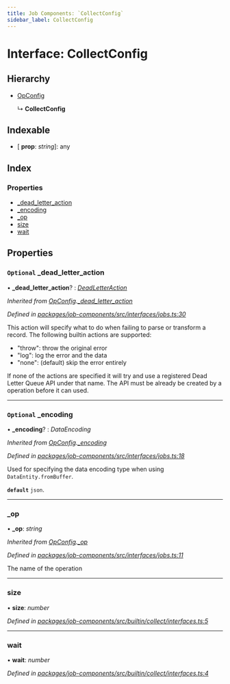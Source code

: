 ```yaml
---
title: Job Components: `CollectConfig`
sidebar_label: CollectConfig
---
```


# Interface: CollectConfig

## Hierarchy

* [OpConfig](opconfig.md)

  ↳ **CollectConfig**

## Indexable

* \[ **prop**: *string*\]: any

## Index

### Properties

* [_dead_letter_action](collectconfig.md#optional-_dead_letter_action)
* [_encoding](collectconfig.md#optional-_encoding)
* [_op](collectconfig.md#_op)
* [size](collectconfig.md#size)
* [wait](collectconfig.md#wait)

## Properties

### `Optional` _dead_letter_action

• **_dead_letter_action**? : *[DeadLetterAction](../overview.md#deadletteraction)*

*Inherited from [OpConfig](opconfig.md).[_dead_letter_action](opconfig.md#optional-_dead_letter_action)*

*Defined in [packages/job-components/src/interfaces/jobs.ts:30](https://github.com/terascope/teraslice/blob/b843209f9/packages/job-components/src/interfaces/jobs.ts#L30)*

This action will specify what to do when failing to parse or transform a record.
The following builtin actions are supported:
 - "throw": throw the original error
 - "log": log the error and the data
 - "none": (default) skip the error entirely

If none of the actions are specified it will try and
use a registered Dead Letter Queue API under that name.
The API must be already be created by a operation before it can used.

___

### `Optional` _encoding

• **_encoding**? : *DataEncoding*

*Inherited from [OpConfig](opconfig.md).[_encoding](opconfig.md#optional-_encoding)*

*Defined in [packages/job-components/src/interfaces/jobs.ts:18](https://github.com/terascope/teraslice/blob/b843209f9/packages/job-components/src/interfaces/jobs.ts#L18)*

Used for specifying the data encoding type when using `DataEntity.fromBuffer`.

**`default`** `json`.

___

###  _op

• **_op**: *string*

*Inherited from [OpConfig](opconfig.md).[_op](opconfig.md#_op)*

*Defined in [packages/job-components/src/interfaces/jobs.ts:11](https://github.com/terascope/teraslice/blob/b843209f9/packages/job-components/src/interfaces/jobs.ts#L11)*

The name of the operation

___

###  size

• **size**: *number*

*Defined in [packages/job-components/src/builtin/collect/interfaces.ts:5](https://github.com/terascope/teraslice/blob/b843209f9/packages/job-components/src/builtin/collect/interfaces.ts#L5)*

___

###  wait

• **wait**: *number*

*Defined in [packages/job-components/src/builtin/collect/interfaces.ts:4](https://github.com/terascope/teraslice/blob/b843209f9/packages/job-components/src/builtin/collect/interfaces.ts#L4)*

